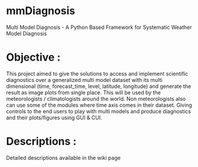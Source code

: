 mmDiagnosis
===========

Multi Model Diagnosis - A Python Based Framework for Systematic Weather Model Diagnosis


Objective :
===========
This project aimed to give the solutions to access and implement scientific diagnostics over a generalized multi model 
dataset with its multi dimensional (time, forecast_time, level, latitude, longitude) and generate the result as image 
plots from single place. This will be used by the meteorologists / climatologists around the world. 
Non meteorologists also can use some of the modules where time axis comes in their dataset. 
Giving controls to the end users to play with multi models and produce diagnostics and their plots/figures using GUI & CUI.


Descriptions :
=============
        
Detailed descriptions available in the wiki page
